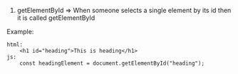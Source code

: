 1. getElementById
   => When someone selects a single element by its id then it is called getElementById

Example:

    html:
        <h1 id="heading">This is heading</h1>
    js:
        const headingElement = document.getElementById("heading");

